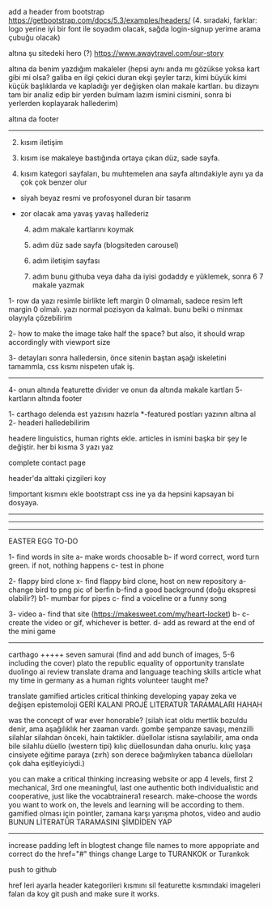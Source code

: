 add a header from bootstrap https://getbootstrap.com/docs/5.3/examples/headers/ 
(4. sıradaki, farklar: logo yerine iyi bir font ile soyadım olacak, sağda login-signup yerime arama çubuğu olacak)

altına şu sitedeki hero (?) https://www.awaytravel.com/our-story

altına da benim yazdığım makaleler (hepsi aynı anda mı gözükse yoksa kart gibi mi olsa? galiba en ilgi çekici duran ekşi şeyler tarzı, kimi büyük kimi küçük başlıklarda ve kapladığı yer değişken olan makale kartları. bu dizaynı tam bir analiz edip bir yerden
bulmam lazım ismini cismini, sonra bi yerlerden koplayarak hallederim)

altına da footer

**************************************
2. kısım iletişim 

3. kısım ise makaleye bastığında ortaya çıkan düz, sade sayfa. 

4. kısım kategori sayfaları, bu muhtemelen ana sayfa altındakiyle aynı ya da çok çok benzer olur

* siyah beyaz resmi ve profosyonel duran bir tasarım

* zor olacak ama yavaş yavaş hallederiz


    
    4. adım makale kartlarını koymak
    5. adım düz sade sayfa (blogsiteden carousel)
    6. adım iletişim sayfası

    7. adım bunu githuba veya daha da iyisi godaddy e yüklemek, sonra 6 7 makale yazmak


1- row da yazı resimle birlikte left margin 0 olmamalı, sadece resim left margin 0 olmalı. yazı normal pozisyon
da kalmalı. bunu belki o minmax olayıyla çözebilirim

2- how to make the image take half the space? but also, it should wrap accordingly with viewport size

3- detayları sonra halledersin, önce sitenin baştan aşağı iskeletini tamammla, css kısmı nispeten ufak iş.

*************************************
4- onun altında featurette divider ve onun da altında makale kartları
5- kartların altında footer

1- carthago delenda est yazısını hazırla
    *-featured postları yazının altına al
2- headeri halledebilirim



headere linguistics, human rights ekle. articles in ismini başka bir şey le değiştir. her bi kısma 3 yazı yaz

complete contact page

header'da alttaki çizgileri koy

!important kısmını ekle bootstrapt css ine ya da hepsini kapsayan bi dosyaya.




********************

********************

********************


EASTER EGG TO-DO

1- find words in site 
    a- make words choosable
    b- if word correct, word turn green. if not, nothing happens
    c- test in phone

2- flappy bird clone 
    x- find flappy bird clone, host on new repository
    a-change bird to png pic of berfin
    b-find a good background (doğu ekspresi olabilir?)
    b1- mumbar for pipes
    c- find a voiceline or a funny song

3- video
    a- find that site (https://makesweet.com/my/heart-locket)
    b-
    c- create the video or gif, whichever is better.
    d- add as reward at the end of the mini game
********************

carthago
+++++ seven samurai (find and add bunch of images, 5-6 including the cover)
plato the republic
equality of opportunity
translate duolingo ai review 
translate drama and language teaching skills article
what my time in germany as a human rights volunteer taught me?


translate gamified articles
critical thinking developing
yapay zeka ve değişen epistemoloji
GERİ KALANI PROJE LITERATUR TARAMALARI HAHAH

was the concept of war ever honorable? (silah icat oldu 
mertlik bozuldu denir, ama aşağılıklık her zaaman vardı.
gombe şempanze savaşı, menzilli silahlar silahdan önceki, 
hain taktikler. düellolar istisna sayılabilir, ama onda bile
silahlu düello (western tipi) kılıç düellosundan daha onurlu.
kılıç yaşa cinsiyete eğitime paraya (zırh) son derece bağımlıyken tabanca düelloları çok daha eşitleyiciydi.)

you can make a critical thinking increasing website or app
4 levels, first 2 mechanical, 3rd one meaningful, last one authentic
both individualistic and cooperative, just like the vocabtrainera1 research. 
make-choose the words you want to work on, the levels and learning will be according to them.
gamified olması için pointler, zamana karşı yarışma  photos, video and audio
BUNUN LİTERATÜR TARAMASINI ŞİMDİDEN YAP


********************

increase padding left in blogtest
change file names to more appopriate and correct
do the href="#" things
change Large to TURANKOK or Turankok

push to github



href leri ayarla 
header kategorileri kısmını sil
featurette kısmındaki imageleri falan da koy
git push and make sure it works.

